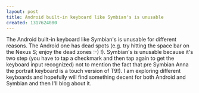 ```yaml
---
layout: post
title: Android built-in keyboard like Symbian's is unusable
created: 1317624080
---
```

<p>The Android built-in keyboard like Symbian's is unusable for different reasons. The Android one has dead spots (e.g. try hitting the space bar on the Nexus S; enjoy the dead zones :-) !). Symbian's is unusable because it's two step (you have to tap a checkmark and then tap again to get the keyboard input recognized) not to mention the fact that pre Symbian Anna the portrait keyboard is a touch version of T9!). I am exploring different keyboards and hopefully will find something decent for both Android and Symbian and then I'll blog about it.</p>
